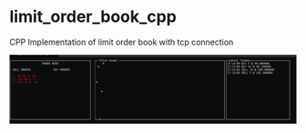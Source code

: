 # limit_order_book_cpp
CPP Implementation of limit order book with tcp connection

![Screenshot](image.png)
